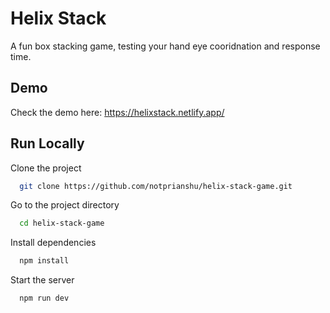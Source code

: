 
# Helix Stack

A fun box stacking game, testing your hand eye cooridnation and response time. 




## Demo

Check the demo here: 
https://helixstack.netlify.app/


## Run Locally

Clone the project

```bash
  git clone https://github.com/notprianshu/helix-stack-game.git
```

Go to the project directory

```bash
  cd helix-stack-game
```

Install dependencies

```bash
  npm install
```

Start the server

```bash
  npm run dev
```

